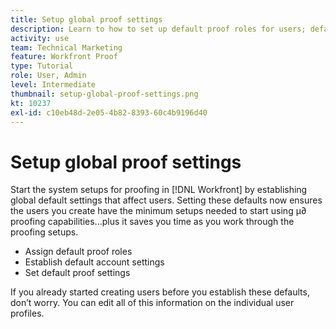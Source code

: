 ```yaml
---
title: Setup global proof settings
description: Learn to how to set up default proof roles for users; default proofing account settings; and default proof settings for proofing.
activity: use
team: Technical Marketing
feature: Workfront Proof
type: Tutorial
role: User, Admin
level: Intermediate
thumbnail: setup-global-proof-settings.png
kt: 10237
exl-id: c10eb48d-2e05-4b82-8393-60c4b9196d40
---
```

# Setup global proof settings

Start the system setups for proofing in [!DNL Workfront] by establishing global default settings that affect users. Setting these defaults now ensures the users you create have the minimum setups needed to start using µ∂ proofing capabilities...plus it saves you time as you work through the proofing setups.

* Assign default proof roles
* Establish default account settings
* Set default proof settings

If you already started creating users before you establish these defaults, don’t worry. You can edit all of this information on the individual user profiles.
